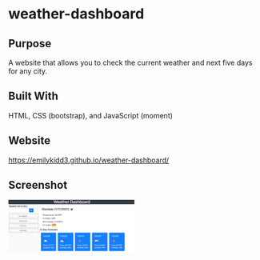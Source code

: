 # weather-dashboard

## Purpose
A website that allows you to check the current weather and next five days for any city.

## Built With 
HTML, CSS (bootstrap), and JavaScript (moment)

## Website
https://emilykidd3.github.io/weather-dashboard/

## Screenshot
<img src="./assets/images/screenshot.png" width="50%" heigh="50%">

